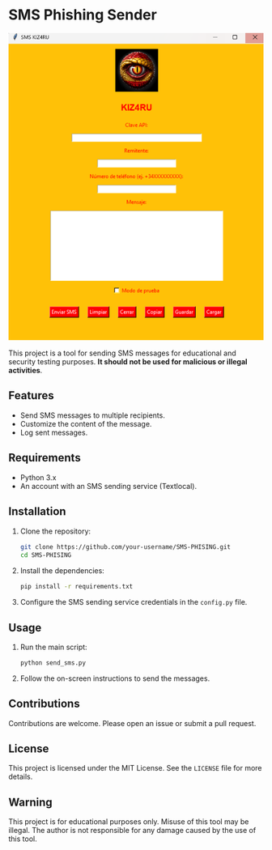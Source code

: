 # SMS Phishing Sender

![SMS Phishing Sender](./img/cap.png)

This project is a tool for sending SMS messages for educational and security testing purposes. **It should not be used for malicious or illegal activities**.

## Features

- Send SMS messages to multiple recipients.
- Customize the content of the message.
- Log sent messages.

## Requirements

- Python 3.x
- An account with an SMS sending service (Textlocal).

## Installation

1. Clone the repository:
    ```bash
    git clone https://github.com/your-username/SMS-PHISING.git
    cd SMS-PHISING
    ```

2. Install the dependencies:
    ```bash
    pip install -r requirements.txt
    ```

3. Configure the SMS sending service credentials in the `config.py` file.

## Usage

1. Run the main script:
    ```bash
    python send_sms.py
    ```

2. Follow the on-screen instructions to send the messages.

## Contributions

Contributions are welcome. Please open an issue or submit a pull request.

## License

This project is licensed under the MIT License. See the `LICENSE` file for more details.

## Warning

This project is for educational purposes only. Misuse of this tool may be illegal. The author is not responsible for any damage caused by the use of this tool.
